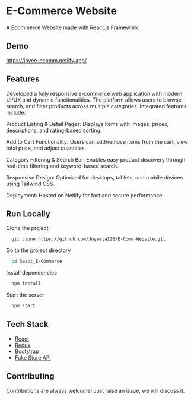 # E-Commerce Website

A Ecommerce Website made with React.js Framework.


## Demo

https://joyee-ecomm.netlify.app/

## Features

Developed a fully responsive e-commerce web application with modern UI/UX and dynamic functionalities. The platform allows users to browse, search, and filter products across multiple categories. Integrated features include:

Product Listing & Detail Pages: Displays items with images, prices, descriptions, and rating-based sorting.

Add to Cart Functionality: Users can add/remove items from the cart, view total price, and adjust quantities.

Category Filtering & Search Bar: Enables easy product discovery through real-time filtering and keyword-based search.

Responsive Design: Optimized for desktops, tablets, and mobile devices using Tailwind CSS.

Deployment: Hosted on Netlify for fast and secure performance.



## Run Locally

Clone the project

```bash
  git clone https://github.com/Joyeeta126/E-Comm-Website.git
```

Go to the project directory

```bash
  cd React_E-Commerce
```

Install dependencies

```bash
  npm install
```

Start the server

```bash
  npm start
```



## Tech Stack

* [React](https://reactjs.org/)
* [Redux](https://redux.js.org/)
* [Bootstrap](https://getbootstrap.com/)
* [Fake Store API](https://fakestoreapi.com/)

## Contributing

Contributions are always welcome!
Just raise an issue, we will discuss it.


